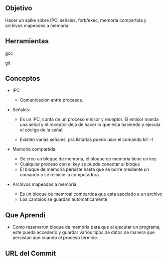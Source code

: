 ## Objetivo 

Hacer un spike sobre IPC: señales, fork/exec, memoria compartida y archivos mapeados a memoria.

## Herramientas
gcc

git


## Conceptos
* IPC

  * Comunicacion entre procesos.


* Señales:

  * Es un IPC, conta de un proceso emisor y receptor. El emisor manda una señal y el receptor deja de hacer lo que esta haciendo y ejecuta el código de la señal.

  * Existen varias señales, pra listarlas puedo usar el comando kill -l
 
* Memoria compartida

  * Se crea un bloque de memoria, el bloque de memoria tiene un key
  * Cualquier proceso con el key se puede conectar al bloque
  * El bloque de memoria persiste hasta que se borre mediante un comando o se reinicie la computadora.
  
* Archivos mapeados a memoria

  * Es un bloque de memroai compartida que esta asociado a un archivo
  * Los cambios se guardan automaticamente

## Que Aprendi


* Como reservarun bloque de memoria para que al ejecutar un programa, este pueda accederlo y guardar varios tipos de datos de manera que persistan aun cuando el proceso termine.


## URL del Commit 


